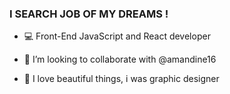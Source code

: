 ### I SEARCH JOB OF MY DREAMS ! 

- 💻 Front-End JavaScript and React developer

- 👯 I’m looking to collaborate with @amandine16

- 💬 I love beautiful things, i was graphic designer
